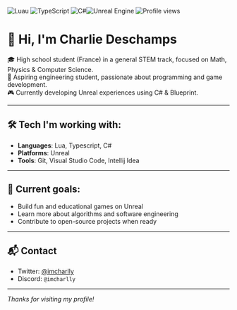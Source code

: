 ![Luau](https://img.shields.io/badge/Luau-00b3ff?style=for-the-badge&logo=roblox&logoColor=white)
![TypeScript](https://img.shields.io/badge/TypeScript-3178c6?style=for-the-badge&logo=typescript&logoColor=white)
![C#](https://img.shields.io/badge/c%23-%23239120.svg?style=for-the-badge&logo=csharp&logoColor=white)![Unreal Engine](https://img.shields.io/badge/unrealengine-%23313131.svg?style=for-the-badge&logo=unrealengine&logoColor=white)
![Profile views](https://visitor-badge.laobi.icu/badge?page_id=imcharlly.imcharlly)
# 👋 Hi, I'm Charlie Deschamps

🎓 High school student (France) in a general STEM track, focused on Math, Physics & Computer Science.  
🎯 Aspiring engineering student, passionate about programming and game development.  
🎮 Currently developing Unreal experiences using C# & Blueprint.

---

## 🛠️ Tech I'm working with:
- **Languages**: Lua, Typescript, C#
- **Platforms**: Unreal
- **Tools**: Git, Visual Studio Code, Intellij Idea

---

## 📌 Current goals:
- Build fun and educational games on Unreal
- Learn more about algorithms and software engineering
- Contribute to open-source projects when ready

---

## 📬 Contact
- Twitter: [@imcharlly](https://twitter.com/imcharlly)
- Discord: `@imcharlly`

---

*Thanks for visiting my profile!*
